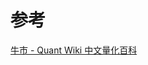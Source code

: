 

# 参考
[牛市 - Quant Wiki 中文量化百科](https://quant-wiki.com/basic/finance/%E7%89%9B%E5%B8%82_Bull%20Market/)
